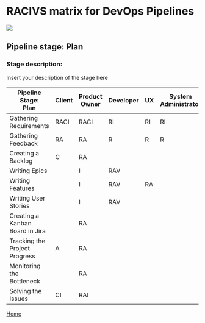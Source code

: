# __RACIVS matrix for DevOps Pipelines__   

<img src="https://user-images.githubusercontent.com/10748736/112030685-6c81be80-8b32-11eb-94b8-c2c01b8f4581.png">

## __Pipeline stage:__  Plan  
### __Stage description:__  
Insert your description of the stage here  

| Pipeline Stage:<br>Plan  |Client  | Product Owner  | Developer  | UX  | System Administrator  |
|----------------------------- |-------- |-------- |-------- |-------- |-------- |
|Gathering Requirements                       |   RACI      |     RACI    |    RI     |     RI   |     RI    |
| Gathering Feedback                       |     RA    |     RA    |     R    |      R   |      R   |
| Creating a Backlog                       |     C    |     RA    |         |         |         |
| Writing Epics                      |         |     I    |      RAV   |         |         |
| Writing Features                      |         |    I     |     RAV    |     RA    |         |
| Writing User Stories                      |         |    I     |    RAV     |         |         |
| Creating a Kanban Board in Jira                     |        |   RA      |         |         |         |
| Tracking the Project Progress                      |    A    |    RA     |         |         |         |
| Monitoring the Bottleneck                      |        |    RA     |         |         |         |
| Solving the Issues                      |    CI     |     RAI    |         |         |         |  
  
[Home](../index.md)  
